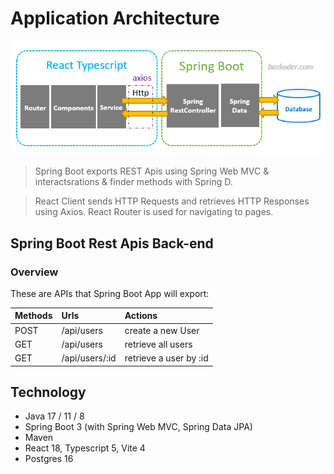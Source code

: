 
# Application Architecture 

![Alt text](./image.png)

> Spring Boot exports REST Apis using Spring Web MVC & interactsrations & finder methods with Spring D.

> React Client sends HTTP Requests and retrieves HTTP Responses using Axios. React Router is used for navigating to pages.

## Spring Boot Rest Apis Back-end
### Overview

These are APIs that Spring Boot App will export:

| Methods |      Urls      | Actions                |
|:--------|:---------------|:-----------------------|
| POST    | /api/users     | create a new User      |
| GET     | /api/users     | retrieve all users     |
| GET     | /api/users/:id | retrieve a user by :id |


## Technology

- Java 17 / 11 / 8
- Spring Boot 3 (with Spring Web MVC, Spring Data JPA)
- Maven
- React 18, Typescript 5, Vite 4
- Postgres 16
